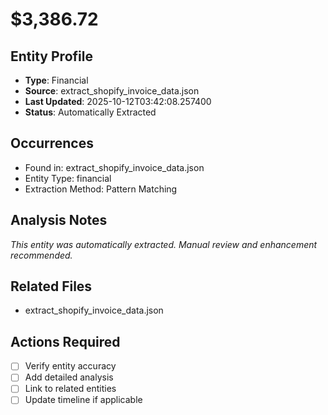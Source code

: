 # $3,386.72

## Entity Profile
- **Type**: Financial
- **Source**: extract_shopify_invoice_data.json
- **Last Updated**: 2025-10-12T03:42:08.257400
- **Status**: Automatically Extracted

## Occurrences
- Found in: extract_shopify_invoice_data.json
- Entity Type: financial
- Extraction Method: Pattern Matching

## Analysis Notes
*This entity was automatically extracted. Manual review and enhancement recommended.*

## Related Files
- extract_shopify_invoice_data.json

## Actions Required
- [ ] Verify entity accuracy
- [ ] Add detailed analysis
- [ ] Link to related entities
- [ ] Update timeline if applicable
